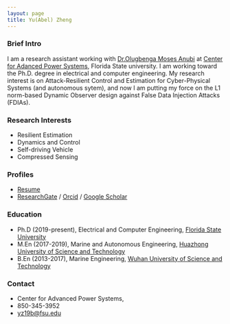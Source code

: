 ```yaml
---
layout: page
title: Yu(Abel) Zheng
---
```

### Brief Intro
I am a research assistant working with [Dr.Olugbenga Moses Anubi](https://scholar.google.com/citations?user=4AGpwF0AAAAJ&hl=en&oi=ao) at [Center for Adanced Power Systems](https://www.caps.fsu.edu), Florida State university. I am working toward the Ph.D. degree in electrical and computer engineering. My research interest is on Attack-Resilient Control and Estimation for Cyber-Physical Systems (and autonomous sytem), and now I am putting my force on the L1 norm-based Dynamic Observer design against False Data Injection Attacks (FDIAs).

### Research Interests
* Resilient Estimation
* Dynamics and Control
* Self-driving Vehicle
* Compressed Sensing

### Profiles
* [Resume](resource/Resume.pdf)
* [ResearchGate](https://www.researchgate.net/profile/Yu_Zheng45) / [Orcid](https://orcid.org/0000-0002-0894-6912) / [Google Scholar](https://scholar.google.com/citations?hl=en&user=dn6dKBUAAAAJ&view_op=list_works&sortby=pubdate)

### Education
* Ph.D (2019-present), Electrical and Computer Engineering, [Florida State University](https://www.fsu.edu/)
* M.En (2017-2019), Marine and Autonomous Engineering, [Huazhong University of Science and Technology](http://english.hust.edu.cn/)
* B.En (2013-2017), Marine Engineering, [Wuhan University of Science and Technology](http://english.whut.edu.cn/)

### Contact
* Center for Advanced Power Systems, 
* 850-345-3952
* [yz19b@fsu.edu](mailto:yz19b@fsu.edu)
